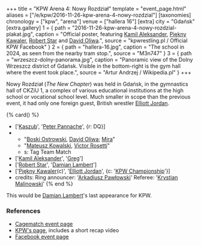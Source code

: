 +++
title = "KPW Arena 4: Nowy Rozdział"
template = "event_page.html"
aliases = ["/e/kpw/2016-11-26-kpw-arena-4-nowy-rozdzial"]
[taxonomies]
chronology = ["kpw", "arena"]
venue = ["hallera 16"]
[extra]
city = "Gdańsk"
[extra.gallery]
1 = { path = "2016-11-26-kpw-arena-4-nowy-rozdzial-plakat.jpg", caption = "Official poster, featuring [Kamil Aleksander](@/w/kamil-aleksander.md), [Piękny Kawaler](@/w/piekny-kawaler.md), [Robert Star](@/w/robert-star.md) and [David Oliwa](@/w/david-oliwa.md).", source = "kpwrestling.pl / Official KPW Facebook" }
2 = { path = "hallera-16.jpg", caption = "The school in 2024, as seen from the nearby tram stop.", source = "M3n747" }
3 = { path = "wrzeszcz-dolny-panorama.jpg", caption = "Panoramic view of the Dolny Wrzeszcz district of Gdańsk. Visible in the bottom-right is the gym hall where the event took place.", source = "Artur Andrzej / Wikipedia.pl" }
+++

Nowy Rozdział (_The New Chapter_) was held in Gdańsk, in the gymnastics hall of CKZiU 1, a complex of various educational institutions at the high school or vocational school level. Much smaller in scope than the previous event, it had only one foreign guest, British wrestler [Elliott Jordan](@/w/elliott-jordan.md).

{% card() %}
- ['[Kaszub](@/w/kaszub.md)', '[Peter Pannache](@/w/peter-pannache.md)', {r: DQ}]
- - "[Boski Ostrowski](@/w/ostrowski.md), [David Oliwa](@/w/david-oliwa.md); [Mira](@/w/mira.md)"
  - "[Mateusz Kowalski](@/w/mateusz-kakareko.md), [Victor Rosetti](@/w/rosetti.md)"
  - s: Tag Team Match
- ['[Kamil Aleksander](@/w/kamil-aleksander.md)', '[Greg](@/w/greg.md)']
- ['[Robert Star](@/w/robert-star.md)', '[Damian Lambert](@/w/damien-rothschild.md)']
- ['[Piękny Kawaler](@/w/piekny-kawaler.md)(c)', '[Elliott Jordan](@/w/elliott-jordan.md)', {c: '[KPW Championship](@/c/kpw-championship.md)'}]
- credits:
    Ring announcer: '[Arkadiusz Pawłowski](@/w/pan-pawlowski.md)'
    Referee: '[Krystian Malinowski](@/w/krystian-malinowski.md)'
{% end %}

This would be [Damian Lambert](@/w/damien-rothschild.md)'s last appearance for KPW.

### References

* [Cagematch event page](https://www.cagematch.net/?id=1&nr=169385)
* [KPW's page](https://kpwrestling.pl/events/kpw-arena-4/), includes a short recap video
* [Facebook event page](https://www.facebook.com/events/352963185043728/)

